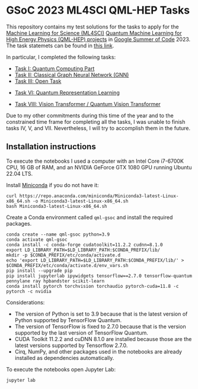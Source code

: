 # GSoC 2023 ML4SCI QML-HEP Tasks

This repository contains my test solutions for the tasks to apply for the [Machine Learning for Science (ML4SCI)](https://ml4sci.org/) [Quantum Machine Learning for High Energy Physics (QML-HEP) projects](https://ml4sci.org/gsoc/projects/2023/project_QMLHEP.html)
in [Google Summer of Code](https://summerofcode.withgoogle.com/) 2023. The task statemets can be found in [this link](https://docs.google.com/document/d/1dqBGbH44Eu3W432oRxpOCfI5Dy2pgh2E21JcHeD0fng/edit?usp=sharing).

In particular, I completed the following tasks:

- [Task I: Quantum Computing Part](Task_I.ipynb)
- [Task II: Classical Graph Neural Network (GNN)](Task_II.ipynb)
- [Task III: Open Task](Task_III.md)
<!-- - [Task IV: Quantum Generative Adversarial Network (QGAN)](Task_IV.ipynb) -->
<!-- - [Task V: Quantum Graph Neural Network (QGNN)](Task_V.ipynb) -->
- [Task VI: Quantum Representation Learning](Task_VI.ipynb)
<!-- - [Task VII: Equivariant Quantum Neural Networks](Task_VII.ipynb) -->
- [Task VIII: Vision Transformer / Quantum Vision Transformer](Task_VIII.ipynb)

Due to my other commitments during this time of the year and to the constrained time frame for completing all the tasks, I was unable to finish tasks IV, V, and VII. Nevertheless, I will try to accomplish them in the future.

## Installation instructions

To execute the notebooks I used a computer with an Intel Core i7-6700K CPU, 16 GB of RAM, and an NVIDIA GeForce GTX 1080 GPU
running Ubuntu 22.04 LTS.

Install [Miniconda](https://docs.conda.io/en/latest/miniconda.html) if you do not have it:

```
curl https://repo.anaconda.com/miniconda/Miniconda3-latest-Linux-x86_64.sh -o Miniconda3-latest-Linux-x86_64.sh
bash Miniconda3-latest-Linux-x86_64.sh 
```

Create a Conda environment called `qml-gsoc` and install the required packages.
```
conda create --name qml-gsoc python=3.9
conda activate qml-gsoc
conda install -c conda-forge cudatoolkit=11.2.2 cudnn=8.1.0
export LD_LIBRARY_PATH=$LD_LIBRARY_PATH:$CONDA_PREFIX/lib/
mkdir -p $CONDA_PREFIX/etc/conda/activate.d
echo 'export LD_LIBRARY_PATH=$LD_LIBRARY_PATH:$CONDA_PREFIX/lib/' > $CONDA_PREFIX/etc/conda/activate.d/env_vars.sh
pip install --upgrade pip
pip install jupyterlab ipywidgets tensorflow==2.7.0 tensorflow-quantum pennylane ray hpbandster scikit-learn
conda install pytorch torchvision torchaudio pytorch-cuda=11.8 -c pytorch -c nvidia
```

Considerations:
- The version of Python is set to 3.9 because that is the latest version of Python supported by TensorFlow Quantum.
- The version of TensorFlow is fixed to 2.7.0 because that is the version supported by the last version of TensorFlow Quantum.
- CUDA Toolkit 11.2.2 and cuDNN 8.1.0 are installed because those are the latest versions supported by Tensorflow 2.7.0.
- Cirq, NumPy, and other packages used in the notebooks are already installed as dependencies automatically.

To execute the notebooks open Jupyter Lab:

```
jupyter lab
```
